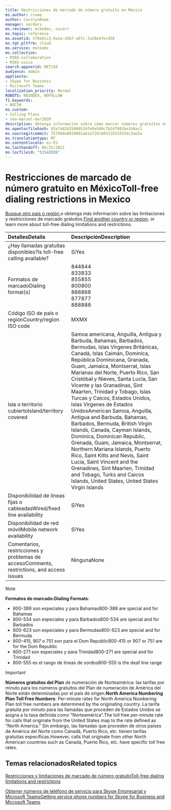 ```yaml
---
title: Restricciones de marcado de número gratuito en México
ms.author: crowe
author: CarolynRowe
manager: serdars
ms.reviewer: mikedav, oscarr
ms.topic: reference
ms.assetid: 576e0cc3-0a1a-43bf-a6fc-3a28e47ecd58
ms.tgt.pltfrm: cloud
ms.service: msteams
ms.collection:
- M365-collaboration
- M365-voice
search.appverid: MET150
audience: Admin
appliesto:
- Skype for Business
- Microsoft Teams
localization_priority: Normal
ROBOTS: NOINDEX, NOFOLLOW
f1.keywords:
- NOCSH
ms.custom:
- Calling Plans
- seo-marvel-mar2020
description: Obtenga información sobre cómo marcar números gratuitos en México, como la disponibilidad, la disponibilidad de la red móvil o por cable o fija, y las restricciones.
ms.openlocfilehash: 93a7a92d15860519fe9a599cfb247982be1b0ac3
ms.sourcegitcommit: 7579dda8018691eb1a724cb0311b53333dc3ae5a
ms.translationtype: MT
ms.contentlocale: es-ES
ms.lasthandoff: 06/25/2021
ms.locfileid: "53142836"
---
```

# <a name="toll-free-dialing-restrictions-in-mexico"></a><span data-ttu-id="b7d8d-103">Restricciones de marcado de número gratuito en México</span><span class="sxs-lookup"><span data-stu-id="b7d8d-103">Toll-free dialing restrictions in Mexico</span></span>

<span data-ttu-id="b7d8d-104">[Busque otro país o región,](../toll-free-dialing-limitations-and-restrictions.md)o obtenga más información sobre las limitaciones y restricciones de marcado gratuitos.</span><span class="sxs-lookup"><span data-stu-id="b7d8d-104">[Find another country or region](../toll-free-dialing-limitations-and-restrictions.md), or learn more about toll-free dialing limitations and restrictions.</span></span>

|<span data-ttu-id="b7d8d-105">**Detalles**</span><span class="sxs-lookup"><span data-stu-id="b7d8d-105">**Details**</span></span>|<span data-ttu-id="b7d8d-106">**Descripción**</span><span class="sxs-lookup"><span data-stu-id="b7d8d-106">**Description**</span></span>|
|:-----|:-----|
|<span data-ttu-id="b7d8d-107">¿Hay llamadas gratuitas disponibles?</span><span class="sxs-lookup"><span data-stu-id="b7d8d-107">Is toll-free calling available?</span></span>  <br/> |<span data-ttu-id="b7d8d-108">Sí</span><span class="sxs-lookup"><span data-stu-id="b7d8d-108">Yes</span></span>  <br/> |
|<span data-ttu-id="b7d8d-109">Formatos de marcado</span><span class="sxs-lookup"><span data-stu-id="b7d8d-109">Dialing format(s)</span></span>  <br/> | <span data-ttu-id="b7d8d-110">844</span><span class="sxs-lookup"><span data-stu-id="b7d8d-110">844</span></span><br/><span data-ttu-id="b7d8d-111">833</span><span class="sxs-lookup"><span data-stu-id="b7d8d-111">833</span></span><br/><span data-ttu-id="b7d8d-112">855</span><span class="sxs-lookup"><span data-stu-id="b7d8d-112">855</span></span><br/><span data-ttu-id="b7d8d-113">800</span><span class="sxs-lookup"><span data-stu-id="b7d8d-113">800</span></span><br/><span data-ttu-id="b7d8d-114">866</span><span class="sxs-lookup"><span data-stu-id="b7d8d-114">866</span></span><br/><span data-ttu-id="b7d8d-115">877</span><span class="sxs-lookup"><span data-stu-id="b7d8d-115">877</span></span><br/><span data-ttu-id="b7d8d-116">888</span><span class="sxs-lookup"><span data-stu-id="b7d8d-116">888</span></span><br/>|
|<span data-ttu-id="b7d8d-117">Código ISO de país o región</span><span class="sxs-lookup"><span data-stu-id="b7d8d-117">Country/region ISO code</span></span>  <br/> |<span data-ttu-id="b7d8d-118">MX</span><span class="sxs-lookup"><span data-stu-id="b7d8d-118">MX</span></span>  <br/> |
|<span data-ttu-id="b7d8d-119">Isla o territorio cubierto</span><span class="sxs-lookup"><span data-stu-id="b7d8d-119">Island/territory covered</span></span>  <br/> |<span data-ttu-id="b7d8d-120">Samoa americana, Anguilla, Antigua y Barbuda, Bahamas, Barbados, Bermudas, Islas Vírgenes Británicas, Canadá, Islas Caimán, Dominica, República Dominicana, Granada, Guam, Jamaica, Montserrat, Islas Marianas del Norte, Puerto Rico, San Cristóbal y Nieves, Santa Lucía, San Vicente y las Granadinas, Sint Maarten, Trinidad y Tobago, Islas Turcas y Caicos, Estados Unidos, Islas Vírgenes de Estados Unidos</span><span class="sxs-lookup"><span data-stu-id="b7d8d-120">American Samoa, Anguilla, Antigua and Barbuda, Bahamas, Barbados, Bermuda, British Virgin Islands, Canada, Cayman Islands, Dominica, Dominican Republic, Grenada, Guam, Jamaica, Montserrat, Northern Mariana Islands, Puerto Rico, Saint Kitts and Nevis, Saint Lucia, Saint Vincent and the Grenadines, Sint Maarten, Trinidad and Tobago, Turks and Caicos Islands, United States, United States Virgin Islands</span></span> <br/> |
|<span data-ttu-id="b7d8d-121">Disponibilidad de líneas fijas o cableadas</span><span class="sxs-lookup"><span data-stu-id="b7d8d-121">Wired/fixed line availability</span></span>  <br/> |<span data-ttu-id="b7d8d-122">Sí</span><span class="sxs-lookup"><span data-stu-id="b7d8d-122">Yes</span></span>  <br/> |
|<span data-ttu-id="b7d8d-123">Disponibilidad de red móvil</span><span class="sxs-lookup"><span data-stu-id="b7d8d-123">Mobile network availability</span></span>  <br/> |<span data-ttu-id="b7d8d-124">Sí</span><span class="sxs-lookup"><span data-stu-id="b7d8d-124">Yes</span></span>  <br/> |
|<span data-ttu-id="b7d8d-125">Comentarios, restricciones y problemas de acceso</span><span class="sxs-lookup"><span data-stu-id="b7d8d-125">Comments, restrictions, and access issues</span></span>  <br/> |<span data-ttu-id="b7d8d-126">Ninguna</span><span class="sxs-lookup"><span data-stu-id="b7d8d-126">None</span></span>  <br/> |

> [!NOTE]
> <span data-ttu-id="b7d8d-127">**Formatos de marcado:**</span><span class="sxs-lookup"><span data-stu-id="b7d8d-127">**Dialing Formats**:</span></span>
>
> - <span data-ttu-id="b7d8d-128">800-389 son especiales y para Bahamas</span><span class="sxs-lookup"><span data-stu-id="b7d8d-128">800-389 are special and for Bahamas</span></span>
> - <span data-ttu-id="b7d8d-129">800-534 son especiales y para Barbados</span><span class="sxs-lookup"><span data-stu-id="b7d8d-129">800-534 are special and for Barbados</span></span>
> - <span data-ttu-id="b7d8d-130">800-623 son especiales y para Bermudas</span><span class="sxs-lookup"><span data-stu-id="b7d8d-130">800-623 are special and for Bermuda</span></span>
> - <span data-ttu-id="b7d8d-131">800-415, 907 o 751 son para el Dom Republic</span><span class="sxs-lookup"><span data-stu-id="b7d8d-131">800-415 or 907 or 751 are for the Dom Republic</span></span>
> - <span data-ttu-id="b7d8d-132">800-271 son especiales y para Trinidad</span><span class="sxs-lookup"><span data-stu-id="b7d8d-132">800-271 are special and for Trinidad</span></span>
> - <span data-ttu-id="b7d8d-133">800-555 es el rango de líneas de sordos</span><span class="sxs-lookup"><span data-stu-id="b7d8d-133">800-555 is the deaf line range</span></span>

> [!IMPORTANT]
> <span data-ttu-id="b7d8d-134">**Números gratuitos del Plan** de numeración de Norteamérica: las tarifas por minuto para los números gratuitos del Plan de numeración de América del Norte están determinadas por el país de origen.</span><span class="sxs-lookup"><span data-stu-id="b7d8d-134">**North America Numbering Plan Toll Free Numbers**: Per-minute rates for North America Numbering Plan toll free numbers are determined by the originating country.</span></span> <span data-ttu-id="b7d8d-135">La tarifa gratuita por minuto para las llamadas que proceden de Estados Unidos se asigna a la tasa definida como "Norteamérica".</span><span class="sxs-lookup"><span data-stu-id="b7d8d-135">The toll free per-minute rate for calls that originate from the United States map to the rate defined as "North America."</span></span> <span data-ttu-id="b7d8d-136">Sin embargo, las llamadas que proceden de otros países de América del Norte como Canadá, Puerto Rico, etc. tienen tarifas gratuitas específicas.</span><span class="sxs-lookup"><span data-stu-id="b7d8d-136">However, calls that originate from other North American countries such as Canada, Puerto Rico, etc. have specific toll free rates.</span></span>

## <a name="related-topics"></a><span data-ttu-id="b7d8d-137">Temas relacionados</span><span class="sxs-lookup"><span data-stu-id="b7d8d-137">Related topics</span></span>

[<span data-ttu-id="b7d8d-138">Restricciones y limitaciones de marcado de número gratuito</span><span class="sxs-lookup"><span data-stu-id="b7d8d-138">Toll-free dialing limitations and restrictions</span></span>](../toll-free-dialing-limitations-and-restrictions.md)

[<span data-ttu-id="b7d8d-139">Obtener números de teléfono de servicio para Skype Empresarial y Microsoft Teams</span><span class="sxs-lookup"><span data-stu-id="b7d8d-139">Getting service phone numbers for Skype for Business and Microsoft Teams</span></span>](../getting-service-phone-numbers.md)
